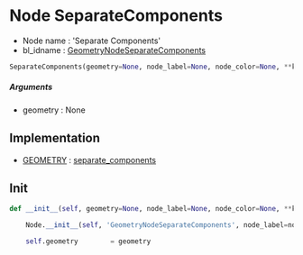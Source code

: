 # Node SeparateComponents

- Node name : 'Separate Components'
- bl_idname : [GeometryNodeSeparateComponents](https://docs.blender.org/api/current/bpy.types.GeometryNodeSeparateComponents.html)


``` python
SeparateComponents(geometry=None, node_label=None, node_color=None, **kwargs)
```
##### Arguments

- geometry : None

## Implementation

- [GEOMETRY](/docs/GeoNodes/socket_GEOMETRY.md) : [separate_components](/docs/GeoNodes/socket_GEOMETRY.md#separate_components)

## Init

``` python
def __init__(self, geometry=None, node_label=None, node_color=None, **kwargs):

    Node.__init__(self, 'GeometryNodeSeparateComponents', node_label=node_label, node_color=node_color, **kwargs)

    self.geometry        = geometry
```

